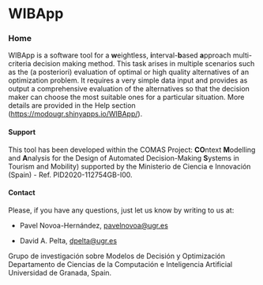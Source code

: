 # WIBApp


### Home

WIBApp is a software tool for a **w**eightless, **i**nterval-**b**ased **a**pproach multi-criteria decision making method. This task arises in multiple scenarios such as the (a posteriori) evaluation of optimal or high quality alternatives of an optimization problem. It requires a very simple data input and provides as output a comprehensive evaluation of the alternatives so that the decision maker can choose the most suitable ones for a particular situation. More details are provided in the Help section (https://modougr.shinyapps.io/WIBApp/).

#### Support

This tool has been developed within the COMAS Project: **CO**ntext **M**odelling and **A**nalysis for the Design of Automated Decision-Making **S**ystems in Tourism and Mobility) supported by the Ministerio de Ciencia e Innovación (Spain) - Ref. PID2020-112754GB-I00.

#### Contact

Please, if you have any questions, just let us know by writing to us at:

- Pavel Novoa-Hernández, [pavelnovoa@ugr.es](mailto:pnovoahe@ull.edu.es)  

- David A. Pelta, [dpelta@ugr.es](mailto:dpelta@ugr.es)


Grupo de investigación sobre Modelos de Decisión y Optimización
Departamento de Ciencias de la Computación e Inteligencia Artificial
Universidad de Granada, Spain.
